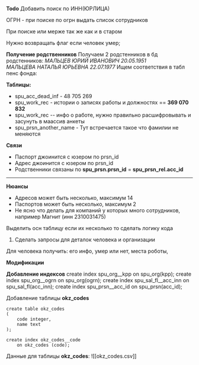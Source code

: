 

**Todo**
Добавить поиск по ИНН(ЮРЛИЦА)

ОГРН - при поиске по огрн выдать список сотрудников


При поиске или мерже так же как и в старом

Нужно возвращать флаг если человек умер;

**Получение родственников**
Получаем 2 родстенников в бд родстенников:
*МАЛЬЦЕВ ЮРИЙ ИВАНОВИЧ 20.05.1951*
*МАЛЬЦЕВА НАТАЛЬЯ ЮРЬЕВНА 22.07.1977*
Ищем соответствия в табл пенс фонда:




**Таблицы:**

- spu_acc_dead_inf - 48 705 269
- spu_work_rec - истории о записях работы и должностях == **369 070 832**
- spu_work_rec -- инфо о работе, нужно правильно расшифровывать и засунуть в маассив анкеты
- spu_prsn_another_name - Тут встречается такое что фамилии не меняются

**Связи**
- Паспорт джоинится с юзером по prsn_id
- Адрес джоинится с юзером по prsn_id
- Родственники связаны по **spu_prsn.prsn_id** = **spu_prsn_rel.acc_id**
--- 

**Нюансы**
- Адресов может быть несколько, максимум 14
- Паспортов может быть несколько, максимум 2
- Не ясно что делать для компаний у которых много сотрудников, например Магнит (инн 2310031475)

Выделить осн таблицу если их несколько то сделать логику кода




1. Сделать запросы для деталок человека и организации

Для человека получить: его инфо, умер или нет, места роботы, 


**Модификации**

**Добавление индексов**
create index spu_org__kpp on spu_org(kpp);
create index spu_org__ogrn on spu_org(ogrn);
create index spu_sal_fl__acc_inn on spu_sal_fl(acc_inn);
create index spu_prsn__acc_id on spu_prsn(acc_id);

Добавление таблицы **okz_codes**

```
create table okz_codes  
(  
    code integer,  
    name text  
);  
  
create index okz_codes__code  
    on okz_codes (code);
```

Данные для таблицы **okz_codes**:
![[okz_codes.csv]]

